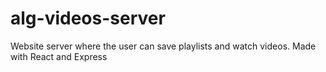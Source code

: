 # alg-videos-server
Website server where the user can save playlists and watch videos. Made with React and Express
